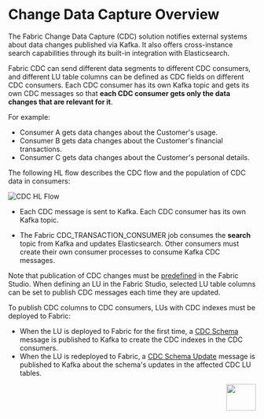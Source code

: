 # Change Data Capture Overview

The Fabric Change Data Capture (CDC) solution notifies external systems about data changes published via Kafka. It also offers cross-instance search capabilities through its built-in integration with Elasticsearch.

Fabric CDC can send different data segments to different CDC consumers, and different LU table columns can be defined as CDC fields on different CDC consumers. Each CDC consumer has its own Kafka topic and gets its own CDC messages so that **each CDC consumer gets only the data changes that are relevant for it**. 

For example:
-  Consumer A gets data changes about the Customer's usage.
-  Consumer B gets data changes about the Customer's financial transactions.
-  Consumer C gets data changes about the Customer's personal details. 

The following HL flow describes the CDC flow and the population of CDC data in consumers:

![CDC HL Flow](images/cdc_hl_flow.png)


- Each CDC message is sent to Kafka. Each CDC consumer has its own Kafka topic. 

- The Fabric CDC_TRANSACTION_CONSUMER job consumes the **search** topic from Kafka and updates Elasticsearch. Other consumers must create their own consumer processes to consume Kafka CDC messages. 

Note that publication of CDC changes must be [predefined](05_cdc_consumers_implementation.md) in the Fabric Studio. When defining an LU in the Fabric Studio, selected LU table columns can be set to publish CDC messages each time they are updated. 

To publish CDC columns to CDC consumers, LUs with CDC indexes must be deployed to Fabric:

- When the LU is deployed to Fabric for the first time, a [CDC Schema](03_cdc_messages.md#cdc-schema) message is published to Kafka to create the CDC indexes in the CDC consumers.
- When the LU is redeployed to Fabric, a [CDC Schema Update](03_cdc_messages.md#cdc-schema-update) message is published to Kafka about the schema's updates in the affected CDC LU tables.



[<img align="right" width="60" height="54" src="/articles/images/Next.png">](02_cdc_process_architecture.md)



